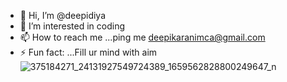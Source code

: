 - 👋 Hi, I’m @deepidiya
- 👀 I’m interested in coding
- 📫 How to reach me ...ping me deepikaranimca@gmail.com
- ⚡ Fun fact: ...Fill ur mind with aim
![375184271_24131927549724389_1659562828800249647_n](https://github.com/user-attachments/assets/6cf7ddfa-7b0a-488c-8a2a-f40ce0aa8109)
<!---
deepidiya/deepidiya is a ✨ special ✨ repository because its `README.md` (this file) appears on your GitHub profile.
You can click the Preview link to take a look at your changes.
--->

